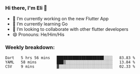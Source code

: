 ### Hi there, I'm Eli 👋
- 🔭 I’m currently working on the new Flutter App
- 🌱 I’m currently learning Go
- 🦄 I’m looking to collaborate with other flutter developers
- 😄 Pronouns: He/Him/His

### Weekly breakdown:
<!--START_SECTION:waka-->

```text
Dart   5 hrs 56 mins   █████████████████████░░░░   83.83 %
YAML   58 mins         ███▒░░░░░░░░░░░░░░░░░░░░░   13.84 %
CSV    9 mins          ▓░░░░░░░░░░░░░░░░░░░░░░░░   02.33 %
```

<!--END_SECTION:waka-->
